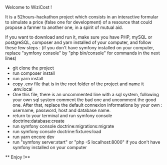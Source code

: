 Welcome to WiziCost !

It is a 52hours-hackathon project which consists in an interactive formular to simulate a price (false one for development) of a resource that could propose a farmer to another one, in a spirit of mutual aid.

If you want to download and run it, make sure you have PHP, mySQL or postgreSQL, composer and yarn installed of your computer, and follow these few steps :
(if you don't have symfony installed on your computer, replace "symfony console" by "php bin/console" for commands in the next lines)

* git clone the project
* run composer install
* run yarn install
* copy .env file that is in the root folder of the project and name it .env.local
* One this file, there is an uncommented line with a sql system, following your own sql system comment the bad one and uncomment the good one. After that, replace the default connexion informations by your own : username, password, host and database name.
* return to your terminal and run symfony console doctrine:database:create
* run symfony console doctrine:migrations:migrate
* run symfony console doctrine:fixtures:load
* run yarn encore dev
* run "symfony server:start" or "php -S localhost:8000" if you don't have symfony installed on your computer

 ** Enjoy !**
